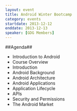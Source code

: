 ```yaml
---
layout: event
title: Android Winter Bootcamp
category: events
startdate: 2013-12-12
enddate: 2013-12-13
speaker: [GDG Members]
---
```


##Agenda##
*	Introduction to Android
*	Course Overview 
*	Introduction
*	Android Background
*	Android Architecture
*	Android Applications
*	Application Lifecycle
*	APIs
*	Security and Permissions
*	The Android Market
